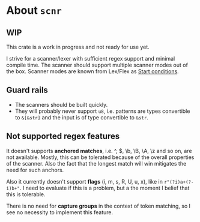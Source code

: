 # About `scnr`

## WIP

This crate is a work in progress and not ready for use yet.

I strive for a scanner/lexer with sufficient regex support and minimal compile time.
The scanner should support multiple scanner modes out of the box.
Scanner modes are known from Lex/Flex as
[Start conditions](https://www.cs.princeton.edu/~appel/modern/c/software/flex/flex.html#SEC11).

## Guard rails

* The scanners should be built quickly.
* They will probably never support `u8`, i.e. patterns are types convertible to `&[&str]` and the
input is of type convertible to `&str`.

## Not supported regex features

It doesn't supports **anchored matches**, i.e. ^, $, \b, \B, \A, \z and so on, are not available.
Mostly, this can be tolerated because of the overall properties of the scanner. Also the fact that
the longest match will win mitigates the need for such anchors.

Also it currently doesn't support **flags** (i, m, s, R, U, u, x), like in ```r"(?i)a+(?-i)b+"```.
I need to evaluate if this is a problem, but a the moment I belief that this is tolerable.

There is no need for **capture groups** in the context of token matching, so I see no necessity to
implement this feature.
